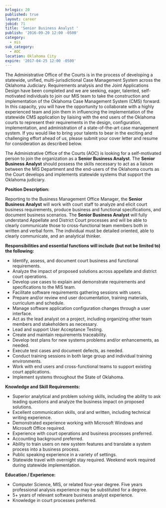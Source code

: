```yaml
---
hrlogic: 20
published: true
layout: career
jobid: 71
title: 'Senior Business Analyst '
publish: '2016-09-20 12:00 -0500'
category:
  - mis
sub_category:
  - AOC
location: Oklahoma City
expire: '2017-04-25 12:00 -0500'
---
```

<p>The Administrative Office of the Courts is in the process of developing a statewide, unified, multi-jurisdictional Case Management System across the Oklahoma Judiciary.  Requirements analysis and the Joint Applications Design have been completed and we are seeking, eager, talented, self-motivated individuals to join our MIS team to take the construction and implementation of the Oklahoma Case Management System (CMS) forward.  In this capacity, you will have the opportunity to collaborate with a highly experienced team and join them in influencing the implementation of the statewide CMS application by liaising with the end users of the Oklahoma courts to represent their requirements in the design, configuration, implementation, and administration of a state-of-the-art case management system.  If you would like to bring your talents to bear in the exciting and challenging effort ahead of us, please submit your cover letter and resume for consideration as described below.</p>
<p>The Administrative Office of the Courts (AOC) is looking for a self-motivated person to join the organization as a <strong>Senior Business Analyst</strong>. The <strong>Senior Business Analyst</strong> should possess the skills necessary to act as a liaison between the MIS Department and the end-users of the Oklahoma courts as the Court develops and implements statewide systems that support the Oklahoma judiciary.</p>
<p><strong>Position Description:</strong></p>
<p>Reporting to the Business Management Office Manager, the <strong>Senior Business Analyst</strong> will work with court staff to analyze and elicit court business requirements, produce business and functional specifications, and document business scenarios.  The <strong>Senior Business Analyst</strong> will fully understand Appellate and District Court processes and will be able to clearly communicate those to cross-functional team members both in written and verbal form. The individual must be detailed oriented, able to clearly communicate, and an analytical thinker.</p>
<p><strong>Responsibilities and essential functions will include (but not be limited to) the following:</strong></p>
<ul>
<li>Identify, assess, and document court business and functional requirements.</li>
<li>Analyze the impact of proposed solutions across appellate and district court operations.</li>
<li>Develop use cases to explain and demonstrate requirements and specifications to the MIS team.</li>
<li>Facilitate software requirements gathering sessions with users.</li>
<li>Prepare and/or review end user documentation, training materials, curriculum and schedule.</li>
<li>Manage software application configuration changes through a user interface.</li>
<li>Act as the lead analyst on a project, including organizing other team members and stakeholders as necessary.</li>
<li>Lead and support User Acceptance Testing.</li>
<li>Create and maintain requirements traceability.</li>
<li>Develop test plans for new systems problems and/or enhancements, as needed.</li>
<li>Execute test cases and document defects, as needed.</li>
<li>Conduct training sessions in both large group and individual training environments.</li>
<li>Work with end users and cross-functional teams to support existing court applications.</li>
<li>Implement systems throughout the State of Oklahoma.</li>
</ul>
<p><strong>Knowledge and Skill Requirements:</strong></p>
<ul>
<li>Superior analytical and problem solving skills, including the ability to ask leading questions and analyze the business impact on proposed solutions.</li>
<li>Excellent communication skills, oral and written, including technical writing experience.</li>
<li>Demonstrated experience working with Microsoft Windows and Microsoft Office required.</li>
<li>Experience with court operations and business processes preferred.</li>
<li>Accounting background preferred.</li>
<li>Ability to train users on new system features and translate a system process into a business process.</li>
<li>Public speaking experience in a variety of settings.</li>
<li>Statewide travel with overnight stay required.  Weekend work required during statewide implementation.</li>
</ul>
<p><strong>Education / Experience:</strong></p>
<ul>
<li>Computer Science, MIS, or related four-year degree.   Five years professional analysis experience may be substituted for a degree.</li>
<li>5+ years of relevant software business analyst experience.</li>
<li>Knowledge in court processes preferred.</li></ul>
